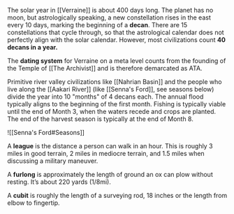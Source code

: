 The solar year in [[Verraine]] is about 400 days long. The planet has no moon, but astrologically speaking, a new constellation rises in the east every 10 days, marking the beginning of a **decan**. There are 15 constellations that cycle through, so that the astrological calendar does not perfectly align with the solar calendar. However, most civilizations count **40 decans in a year.**

The **dating system** for Verraine on a meta level counts from the founding of the Temple of [[The Archivist]] and is therefore demarcated as ATA. 

Primitive river valley civilizations like [[Nahrian Basin]] and the people who live along the [[Aakari River]] (like [[Senna's Ford]], see seasons below) divide the year into 10 "months" of 4 decans each. The annual flood typically aligns to the beginning of the first month. Fishing is typically viable until the end of Month 3, when the waters recede and crops are planted. The end of the harvest season is typically at the end of Month 8.

![[Senna's Ford#Seasons]]

A **league** is the distance a person can walk in an hour. This is roughly 3 miles in good terrain, 2 miles in mediocre terrain, and 1.5 miles when discussing a military maneuver. 

A **furlong** is approximately the length of ground an ox can plow without resting. It’s about 220 yards (1/8mi). 

A **cubit** is roughly the length of a surveying rod, 18 inches or the length from elbow to fingertip.